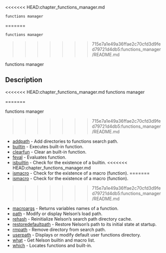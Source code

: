 <<<<<<< HEAD:chapter_functions_manager.md


	
	functions manager
=======
```
functions manager
```
>>>>>>> 715e7a1e49a36ffae2c70cfd3d9fed79721d4db5:functions_manager/README.md

functions manager

## Description
<<<<<<< HEAD:chapter_functions_manager.md
functions manager

=======

functions manager
>>>>>>> 715e7a1e49a36ffae2c70cfd3d9fed79721d4db5:functions_manager/README.md

* [addpath](addpath.md) - Add directories to functions search path.
* [builtin](builtin.md) - Executes built-in function.
* [clearfun](clearfun.md) - Clear an built-in function.
* [feval](feval.md) - Evaluates function.
* [isbuiltin](isbuiltin.md) - Check for the existence of a builtin.
<<<<<<< HEAD:chapter_functions_manager.md
* [ismacro](ismacro.md) - Check for the existence of a macro (function).
=======
* [ismacro](ismacro.md) - Check for the existence of a macro \(function\).
>>>>>>> 715e7a1e49a36ffae2c70cfd3d9fed79721d4db5:functions_manager/README.md
* [macroargs](macroargs.md) - Returns variables names of a function.
* [path](path.md) - Modify or display Nelson’s load path.
* [rehash](rehash.md) - Reinitialize Nelson’s search path directory cache.
* [restoredefaultpath](restoredefaultpath.md) - Restore Nelson’s path to its initial state at startup.
* [rmpath](rmpath.md) - Remove directory from search path.
* [userpath](userpath.md) - Displays or modify default user functions directory.
* [what](what.md) - Get Nelson builtin and macro list.
* [which](which.md) - Locates functions and built-in.



